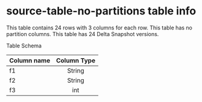 # source-table-no-partitions table info
This table contains 24 rows with 3 columns for each row. This table has no partition columns.
This table has 24 Delta Snapshot versions.

Table Schema

| Column name | Column Type |
|-------------|:-----------:|
| f1          |   String    |
| f2          |   String    |
| f3          |     int     |

